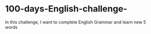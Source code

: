# 100-days-English-challenge-
In this challenge, I want to complete English Grammar and learn new 5 words
